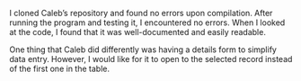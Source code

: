 I cloned Caleb’s repository and found no errors upon compilation. After running the program and testing it, I encountered no errors. When I looked at the code, I found that it was well-documented and easily readable. 

One thing that Caleb did differently was having a details form to simplify data entry. However, I would like for it to open to the selected record instead of the first one in the table.
